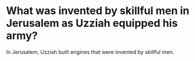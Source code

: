 # What was invented by skillful men in Jerusalem as Uzziah equipped his army?

In Jerusalem, Uzziah built engines that were invented by skillful men. 